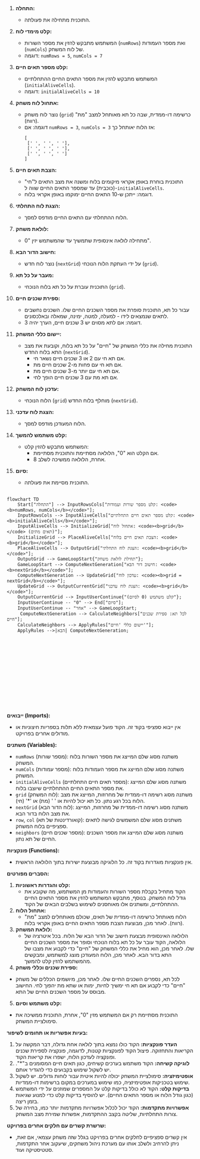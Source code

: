 ## <algorithm>

1. **התחלה:**
   - התוכנית מתחילה את פעולתה.

2. **קלט מימדי לוח:**
   - המשתמש מתבקש להזין את מספר השורות (`numRows`) ואת מספר העמודות (`numCols`) של לוח המשחק.
   - דוגמה: `numRows = 5`, `numCols = 7`

3. **קלט מספר תאים חיים:**
   - המשתמש מתבקש להזין את מספר התאים החיים ההתחלתיים (`initialAliveCells`).
   - דוגמה: `initialAliveCells = 10`

4. **אתחול לוח משחק:**
   - נוצר לוח משחק (`grid`) כרשימה דו-ממדית, שבה כל תא מאותחל למצב "מת" (רווח).
   - דוגמה: אם `numRows = 3`, `numCols = 3` אז הלוח יאותחל כך:
     ```
     [
      [' ', ' ', ' '],
      [' ', ' ', ' '],
      [' ', ' ', ' ']
     ]
     ```

5. **הצבת תאים חיים:**
   - התוכנית בוחרת באופן אקראי מיקומים בלוח ומשנה את מצב התאים ל"חי" (כוכבית) עד שמספר התאים החיים שווה ל-`initialAliveCells`.
   - דוגמה: ייתכן ש-10 התאים החיים ימוקמו באופן אקראי בלוח.

6. **הצגת לוח התחלתי:**
   - הלוח ההתחלתי עם התאים החיים מודפס למסך.

7. **לולאת משחק:**
   - מתחילה לולאה אינסופית שתמשיך עד שהמשתמש יזין "0".

8. **חישוב הדור הבא:**
   - נוצר לוח חדש (`nextGrid`) על ידי העתקת הלוח הנוכחי (`grid`).

9. **מעבר על כל תא:**
   - התוכנית עוברת על כל תא בלוח הנוכחי (`grid`).

10. **ספירת שכנים חיים:**
    - עבור כל תא, התוכנית סופרת את מספר השכנים החיים שלו. השכנים נחשבים לתאים שנמצאים לידו - למעלה, למטה, ימינה, שמאלה ובאלכסונים.
    - דוגמה: אם לתא מסוים יש 3 שכנים חיים, הערך יהיה 3.

11. **יישום כללי המשחק:**
    - התוכנית מחילה את כללי המשחק של "חיים" על כל תא בלוח, וקובעת את מצב התא בלוח החדש (`nextGrid`).
      - אם תא חי עם 2 או 3 שכנים חיים נשאר חי.
      - אם תא חי עם פחות מ-2 שכנים חיים מת.
      - אם תא חי עם יותר מ-3 שכנים חיים מת.
      - אם תא מת עם 3 שכנים חיים הופך לחי.

12. **עדכון לוח המשחק:**
    - הלוח הנוכחי (`grid`) מוחלף בלוח החדש (`nextGrid`).

13. **הצגת לוח עדכני:**
    - הלוח המעודכן מודפס למסך.

14. **קלט משתמש להמשך:**
    - המשתמש מתבקש להזין קלט:
      - אם הקלט הוא "0", הלולאה מסתיימת והתוכנית מסתיימת.
      - אחרת, הלולאה ממשיכה לשלב 8.

15. **סיום:**
    - התוכנית מסיימת את פעולתה.

## <mermaid>

```mermaid
flowchart TD
    Start["התחלה"] --> InputRowsCols["קלט מספר שורות ועמודות: <code><b>numRows, numCols</b></code>"];
    InputRowsCols --> InputAliveCells["קלט מספר תאים חיים התחלתיים: <code><b>initialAliveCells</b></code>"];
    InputAliveCells --> InitializeGrid["אתחול לוח: <code><b>grid</b></code> (תאים מתים)"];
    InitializeGrid --> PlaceAliveCells["הצבת תאים חיים בלוח: <code><b>grid</b></code>"];
    PlaceAliveCells --> OutputGrid["הצגת לוח התחלתי: <code><b>grid</b></code>"];
    OutputGrid --> GameLoopStart{"תחילת לולאת משחק"};
    GameLoopStart --> ComputeNextGeneration["חישוב דור הבא: <code><b>nextGrid</b></code>"];
    ComputeNextGeneration --> UpdateGrid["עדכון לוח: <code><b>grid = nextGrid</b></code>"];
    UpdateGrid --> OutputCurrentGrid["הצגת לוח עדכני: <code><b>grid</b></code>"];
    OutputCurrentGrid --> InputUserContinue{"קלט משתמש (0 לסיום)"};
    InputUserContinue -- "0" --> End["סיום"];
    InputUserContinue -- "אחר" --> GameLoopStart;
     ComputeNextGeneration --> CalculateNeighbors["לכל תא: ספירת שכנים חיים"];
    CalculateNeighbors --> ApplyRules["יישום כללי 'חיים'"];
    ApplyRules -->|הבא| ComputeNextGeneration;
    
    
    
  
  
   
    
   
    
    
    
    
  
```

## <explanation>

**ייבואים (Imports):**

- אין ייבוא ספציפי בקוד זה. הקוד פועל עצמאית ללא תלות בספריות חיצוניות או מודולים אחרים בפרויקט.

**משתנים (Variables):**
- `numRows` (מספר שורות): משתנה מסוג שלם המייצג את מספר השורות בלוח המשחק.
- `numCols` (מספר עמודות): משתנה מסוג שלם המייצג את מספר העמודות בלוח המשחק.
- `initialAliveCells` (מספר תאים חיים התחלתיים): משתנה מסוג שלם המייצג את מספר התאים החיים ההתחלתיים שיוצבו בלוח.
- `grid` (לוח המשחק): משתנה מסוג רשימה דו-ממדית של מחרוזות, המייצג את מצב הלוח בכל רגע נתון. כל תא יכול להיות או ' ' (מת) או '*' (חי).
- `nextGrid` (לוח הדור הבא): משתנה מסוג רשימה דו-ממדית של מחרוזות, המייצג את מצב הלוח בדור הבא.
- `row`, `col` (קואורדינטות של תא): משתנים מסוג שלם המשמשים לגישה לתאים ספציפיים בלוח המשחק.
- `neighbors` (מספר שכנים חיים): משתנה מסוג שלם המייצג את מספר השכנים החיים של תא נתון.

**פונקציות (Functions):**
- אין פונקציות מוגדרות בקוד זה. כל הלוגיקה מבוצעת ישירות בתוך הלולאה הראשית.

**הסברים מפורטים:**

1. **קלט והגדרות ראשוניות:**
   - הקוד מתחיל בקבלת מספר השורות והעמודות מן המשתמש, מה שקובע את גודל לוח המשחק. בנוסף, מתבקש המשתמש להזין את מספר התאים החיים ההתחלתיים, ומשתנים אלו מאוחסנים לשימוש בשלבים הבאים של הקוד.
2. **אתחול הלוח:**
   - הלוח מאותחל כרשימה דו-ממדית של תאים, שכולם מאותחלים למצב "מת" (רווח). לאחר מכן, מבוצעת הצבת מספר התאים החיים באופן אקראי בלוח.
3. **לולאת המשחק:**
   - הלולאה האינסופית מבצעת חישוב של הדור הבא של הלוח. בכל איטרציה של הלולאה, הקוד עובר על כל תא בלוח הנוכחי וסופר את מספר השכנים החיים שלו. לאחר מכן, הוא מחיל את כללי המשחק של "חיים" כדי לקבוע את מצבו של התא בדור הבא. לאחר מכן, הלוח המעודכן מוצג למשתמש, ומבקשים מהמשתמש להזין קלט להמשך.
4. **ספירת שכנים וכללי משחק:**
  - לכל תא, נספרים השכנים החיים שלו. לאחר מכן, מיושמים הכללים של משחק "חיים" כדי לקבוע אם תא חי ימשיך לחיות, ימות או שתא מת יהפוך לחי. החישוב מבוסס על מספר השכנים החיים של התא.
5.  **קלט משתמש וסיום:**
   - התוכנית מסתיימת רק אם המשתמש מזין "0", אחרת, התוכנית ממשיכה את סימולציית המשחק.

**בעיות אפשריות או תחומים לשיפור:**

1.  **העדר פונקציות:**  הקוד כולו נמצא בתוך לולאה אחת גדולה, דבר המקשה על הקריאות והתחזוקה. פיצול הקוד לפונקציות קטנות, לדוגמה, פונקציה לספירת שכנים ופונקציה לעדכון הלוח, ישפרו את קריאות הקוד.
2.  **לוגיקה קשיחה:**  הקוד משתמש בערכים קשיחים, כגון תאים חיים המסומנים ב"*". יש לשקול שימוש בקבועים כדי להגדיר אותם.
3.  **אופטימיזציה:** סימולציית המשחק יכולה להיות איטית עבור לוחות גדולים. יש לשקול שימוש בטכניקות אופטימיזציה, כמו שימוש במערכים במקום ברשימות דו-ממדיות.
4.  **בדיקות קלט:**  הקוד לא כולל בדיקות קלט על המספרים שמוזנים על ידי המשתמש (כגון גודל הלוח או מספר התאים החיים). יש להוסיף בדיקות קלט כדי למנוע שגיאות בזמן ריצה.
5.  **אפשרויות מתקדמות:** הקוד יכול לכלול אפשרויות מתקדמות יותר כמו, בחירה של צורות התחלתיות, שליטה בקצב ההתקדמות, אפשרות שמירת מצב המשחק.

**שרשרת קשרים עם חלקים אחרים בפרויקט:**

- אין קשרים ספציפיים לחלקים אחרים בפרויקט בגלל שזה משחק עצמאי, אם זאת, ניתן להרחיב ולשלב אותו עם מערכת ניהול משחקים, שיעקוב אחר התקדמות, סטטיסטיקה ועוד.